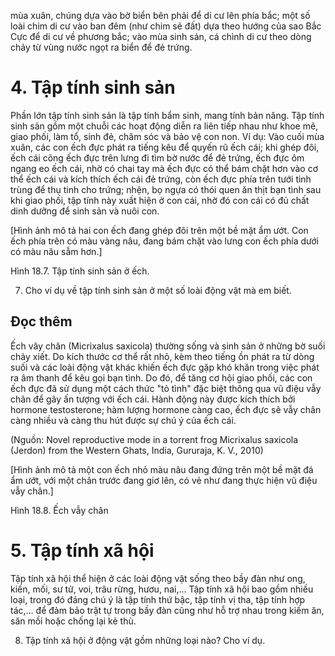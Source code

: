mùa xuân, chúng dựa vào bờ biển bên phải để di cư lên phía bắc; một số loài chim di cư vào ban đêm (như chim sẻ đất) dựa theo hướng của sao Bắc Cực để di cư về phương bắc; vào mùa sinh sản, cá chình di cư theo dòng chảy từ vùng nước ngọt ra biển để đẻ trứng.

# 4. Tập tính sinh sản

Phần lớn tập tính sinh sản là tập tính bẩm sinh, mang tính bản năng. Tập tính sinh sản gồm một chuỗi các hoạt động diễn ra liên tiếp nhau như khoe mẽ, giao phối, làm tổ, sinh đẻ, chăm sóc và bảo vệ con non. Ví dụ: Vào cuối mùa xuân, các con ếch đực phát ra tiếng kêu để quyến rũ ếch cái; khi ghép đôi, ếch cái cõng ếch đực trên lưng đi tìm bờ nước để đẻ trứng, ếch đực ôm ngang eo ếch cái, nhờ có chai tay mà ếch đực có thể bám chặt hơn vào cơ thể ếch cái và kích thích ếch cái đẻ trứng, còn ếch đực phía trên tưới tinh trùng để thụ tinh cho trứng; nhện, bọ ngựa có thói quen ăn thịt bạn tình sau khi giao phối, tập tính này xuất hiện ở con cái, nhờ đó con cái có đủ chất dinh dưỡng để sinh sản và nuôi con.

[Hình ảnh mô tả hai con ếch đang ghép đôi trên một bề mặt ẩm ướt. Con ếch phía trên có màu vàng nâu, đang bám chặt vào lưng con ếch phía dưới có màu nâu sẫm hơn.]

Hình 18.7. Tập tính sinh sản ở ếch.

7. Cho ví dụ về tập tính sinh sản ở một số loài động vật mà em biết.

## Đọc thêm

Ếch vây chân (Micrixalus saxicola) thường sống và sinh sản ở những bờ suối chảy xiết. Do kích thước cơ thể rất nhỏ, kèm theo tiếng ồn phát ra từ dòng suối và các loài động vật khác khiến ếch đực gặp khó khăn trong việc phát ra âm thanh để kêu gọi bạn tình. Do đó, để tăng cơ hội giao phối, các con ếch đực đã sử dụng một cách thức "tỏ tình" đặc biệt thông qua vũ điệu vẫy chân để gây ấn tượng với ếch cái. Hành động này được kích thích bởi hormone testosterone; hàm lượng hormone càng cao, ếch đực sẽ vẫy chân càng nhiều và càng thu hút được sự chú ý của ếch cái.

(Nguồn: Novel reproductive mode in a torrent frog Micrixalus saxicola (Jerdon) from the Western Ghats, India, Gururaja, K. V., 2010)

[Hình ảnh mô tả một con ếch nhỏ màu nâu đang đứng trên một bề mặt đá ẩm ướt, với một chân trước đang giơ lên, có vẻ như đang thực hiện vũ điệu vẫy chân.]

Hình 18.8. Ếch vẫy chân

# 5. Tập tính xã hội

Tập tính xã hội thể hiện ở các loài động vật sống theo bầy đàn như ong, kiến, mối, sư tử, voi, trâu rừng, hươu, nai,... Tập tính xã hội bao gồm nhiều loại, trong đó đáng chú ý là tập tính thứ bậc, tập tính vị tha, tập tính hợp tác,... để đảm bảo trật tự trong bầy đàn cũng như hỗ trợ nhau trong kiếm ăn, săn mồi hoặc chống lại kẻ thù.

8. Tập tính xã hội ở động vật gồm những loại nào? Cho ví dụ.